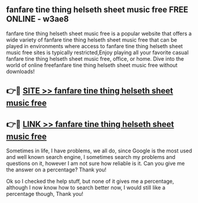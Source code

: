 ## fanfare tine thing helseth sheet music free FREE ONLINE - w3ae8

fanfare tine thing helseth sheet music free is a popular website that offers a wide variety of fanfare tine thing helseth sheet music free that can be played in environments where access to fanfare tine thing helseth sheet music free sites is typically restricted,Enjoy playing all your favorite casual fanfare tine thing helseth sheet music free, office, or home. Dive into the world of online freefanfare tine thing helseth sheet music free without downloads!

## 👉🔴 [SITE >> fanfare tine thing helseth sheet music free](http://news.freeplayer.one?title=fanfare_tine_thing_helseth_sheet_music_free&ref=FRRE)

## 👉🔴 [LINK >> fanfare tine thing helseth sheet music free](http://news.freeplayer.one?title=fanfare_tine_thing_helseth_sheet_music_free&ref=FREE)

Sometimes in life, I have problems, we all do, since Google is the most used and well known search engine, I sometimes search my problems and questions on it, however I am not sure how reliable is it. Can you give me the answer on a percentage? Thank you!

Ok so I checked the help stuff, but none of it gives me a percentage, although I now know how to search better now, I would still like a percentage though, Thank you!